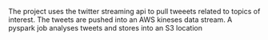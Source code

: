 The project uses the twitter streaming api to pull tweeets related to topics of interest. The tweets are pushed into an AWS kineses data stream. A pyspark job analyses tweets and stores into an S3 location
